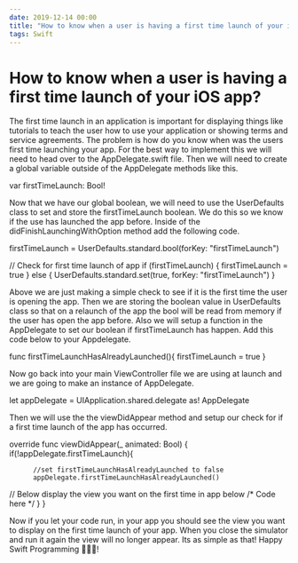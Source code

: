 ```yaml
---
date: 2019-12-14 00:00
title: "How to know when a user is having a first time launch of your iOS app?"
tags: Swift
---
```

# How to know when a user is having a first time launch of your iOS app?

The first time launch in an application is important for displaying things like tutorials to teach the user how to use your application or showing terms and service agreements. The problem is how do you know when was the users first time launching your app. For the best way to implement this we will need to head over to the AppDelegate.swift file. Then we will need to create a global variable outside of the AppDelegate methods like this.

var firstTimeLaunch: Bool!

Now that we have our global boolean, we will need to use the UserDefaults class to set and store the firstTimeLaunch boolean. We do this so we know if the use has launched the app before. Inside of the didFinishLaunchingWithOption method add the following code.

firstTimeLaunch = UserDefaults.standard.bool(forKey: "firstTimeLaunch")

// Check for first time launch of app
if (firstTimeLaunch) {
    firstTimeLaunch = true
} else {
    UserDefaults.standard.set(true, forKey: "firstTimeLaunch")
}

Above we are just making a simple check to see if it is the first time the user is opening the app. Then we are storing the boolean value in UserDefaults class so that on a relaunch of the app the bool will be read from memory if the user has open the app before. Also we will setup a function in the AppDelegate to set our boolean if firstTimeLaunch has happen. Add this code below to your Appdelegate.

func firstTimeLaunchHasAlreadyLaunched(){
    firstTimeLaunch = true
}

Now go back into your main ViewController file we are using at launch and we are going to make an instance of AppDelegate.

let appDelegate = UIApplication.shared.delegate as! AppDelegate

Then we will use the the viewDidAppear method and setup our check for if a first time launch of the app has occurred.

override func viewDidAppear(\_ animated: Bool) {
     if(!appDelegate.firstTimeLaunch){
     
          //set firstTimeLaunchHasAlreadyLaunched to false
          appDelegate.firstTimeLaunchHasAlreadyLaunched()

// Below display the view you want on the first time in app below 
          /\* 
             Code here
                       \*/
    }
}

Now if you let your code run, in your app you should see the view you want to display on the first time launch of your app. When you close the simulator and run it again the view will no longer appear. Its as simple as that! Happy Swift Programming 👨🏻‍💻!

